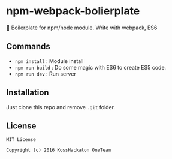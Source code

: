 # npm-webpack-bolierplate
:page_with_curl: Boilerplate for npm/node module. Write with webpack, ES6

## Commands
* `npm install` : Module install
* `npm run build` : Do some magic with ES6 to create ES5 code.
* `npm run dev` : Run server

## Installation
Just clone this repo and remove `.git` folder.

## License
```
MIT License

Copyright (c) 2016 KossHackaton OneTeam
```
